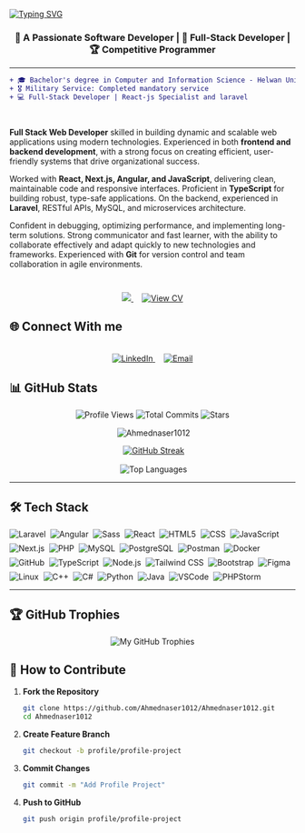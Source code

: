 [![Typing SVG](https://readme-typing-svg.herokuapp.com?font=Fira+Code&size=50&duration=3000&pause=1000&color=10C2F7&vCenter=true&width=487&lines=Ahmed+Nasser)](https://git.io/typing-svg)

<div align="center">
  <h3>🚀 A Passionate Software Developer | 🧠 Full-Stack Developer | 🏆 Competitive Programmer</h3>
</div>

---

```diff
+ 🎓 Bachelor's degree in Computer and Information Science - Helwan University
+ 🎖️ Military Service: Completed mandatory service
+ 💻 Full-Stack Developer | React-js Specialist and laravel
```

<div>
<p align="left"><br>

**Full Stack Web Developer** skilled in building dynamic and scalable web applications using modern technologies. Experienced in both **frontend and backend development**, with a strong focus on creating efficient, user-friendly systems that drive organizational success.

Worked with **React, Next.js, Angular, and JavaScript**, delivering clean, maintainable code and responsive interfaces. Proficient in **TypeScript** for building robust, type-safe applications. On the backend, experienced in **Laravel**, RESTful APIs, MySQL, and microservices architecture.

Confident in debugging, optimizing performance, and implementing long-term solutions. Strong communicator and fast learner, with the ability to collaborate effectively and adapt quickly to new technologies and frameworks. Experienced with **Git** for version control and team collaboration in agile environments.

</div><br/>
<div style="margin-top:10px;" align="center">
<a href="https://drive.google.com/uc?export=download&id=1LQYZuhgRhIPmZ98M0qCrNQBXVJASbLPK">
  <img src="https://img.shields.io/badge/Download_CV-0055FF?style=for-the-badge&logo=google-drive&logoColor=white&labelColor=0055FF&color=white&borderRadius=8px">
</a>
 
  <a href="https://drive.google.com/file/d/1LQYZuhgRhIPmZ98M0qCrNQBXVJASbLPK/view?usp=sharing" style="margin-left: 15px;">
  <img src="https://img.shields.io/badge/View_CV-4285F4?style=for-the-badge&logo=google-drive&logoColor=white&labelColor=0099CC&color=0099CC&borderRadius=8px" alt="View CV">
</a>

</div>

## 🌐 Connect With me

<br/>
<div align="center">
 <a href="https://www.linkedin.com/in/ahmed-nasser-325714208/">
  <img src="https://img.shields.io/badge/Connect on LinkedIn-0077B5?style=for-the-badge&logo=linkedin&logoColor=white" alt="LinkedIn">
</a>

 <a href="mailto:ahmednaser10122000@gmail.com" style="margin-left: 15px;">
  <img src="https://img.shields.io/badge/Email me-D14836?style=for-the-badge&logo=gmail&logoColor=white" alt="Email">
</a>

</div>

## 📊 GitHub Stats

<div align="center">
<p>
  <img alt="Profile Views" src="https://komarev.com/ghpvc/?username=Ahmednaser1012&style=flat&color=blueviolet" />
  <img alt="Total Commits" src="https://badges.pufler.dev/commits/all/Ahmednaser1012?color=blueviolet&style=flat&logo=git" />
  <img alt="Stars" src="https://img.shields.io/github/stars/Ahmednaser1012?style=flat&logo=github&color=blueviolet" />
</p>
<p>&nbsp;<img align="center" src="https://a1-github-readme-stats-card.vercel.app/api?username=Ahmednaser1012&show_icons=true&locale=en&theme=dark" alt="Ahmednaser1012" />
</p>

<!-- GitHub Streak -->
<p>&nbsp;<a href="https://git.io/streak-stats"><img src="https://github-readme-streak-stats--bice.vercel.app?user=Ahmednaser1012&theme=highcontrast&border_radius=6&date_format=M%20j%5B%2C%20Y%5D&background=70%2C000000%2C004A4F" alt="GitHub Streak" /></a></p>

<!-- Top Languages -->
<p>&nbsp;<img align="center" src="https://github-readme-stats.vercel.app/api/top-langs/?username=Ahmednaser1012&layout=compact&theme=vision-friendly-dark" alt="Top Languages" /></p>
</div>

---

## 🛠️ Tech Stack

<div style="display: flex; flex-wrap: wrap; gap: 8px; align-items: center;">
  <img src="https://img.shields.io/badge/-Laravel-FF2D20?style=flat&logo=laravel&logoColor=white" alt="Laravel">
  <img src="https://img.shields.io/badge/-Angular-DD0031?style=flat&logo=angular&logoColor=white" alt="Angular">
  <img src="https://img.shields.io/badge/-Sass-CC6699?style=flat&logo=sass&logoColor=white" alt="Sass">
    <img src="https://img.shields.io/badge/-React-61DAFB?style=flat&logo=react&logoColor=black" alt="React">
    <img src="https://img.shields.io/badge/-HTML5-E34F26?style=flat&logo=html5&logoColor=white" alt="HTML5">
<img src="https://img.shields.io/badge/-CSS-1572B6?style=flat&logo=css3&logoColor=white" alt="CSS">
      <img src="https://img.shields.io/badge/-JavaScript-F7DF1E?style=flat&logo=javascript&logoColor=black" alt="JavaScript">
<img src="https://img.shields.io/badge/-Next.js-000000?style=flat&logo=next.js&logoColor=white" alt="Next.js">
  <img src="https://img.shields.io/badge/-PHP-777BB4?style=flat&logo=php&logoColor=white" alt="PHP">
    <img src="https://img.shields.io/badge/-MySQL-4479A1?style=flat&logo=mysql&logoColor=white" alt="MySQL">
  <img src="https://img.shields.io/badge/-PostgreSQL-4169E1?style=flat&logo=postgresql&logoColor=white" alt="PostgreSQL">
    <img src="https://img.shields.io/badge/-Postman-FF6C37?style=flat&logo=postman&logoColor=white" alt="Postman">
  <img src="https://img.shields.io/badge/-Docker-2496ED?style=flat&logo=docker&logoColor=white" alt="Docker">
    <img src="https://img.shields.io/badge/-GitHub-181717?style=flat&logo=github&logoColor=white" alt="GitHub">
        <img src="https://img.shields.io/badge/-TypeScript-3178C6?style=flat&logo=typescript&logoColor=white" alt="TypeScript">
      <img src="https://img.shields.io/badge/-Node.js-339933?style=flat&logo=node.js&logoColor=white" alt="Node.js">
  <img src="https://img.shields.io/badge/-Tailwind-06B6D4?style=flat&logo=tailwind-css&logoColor=white" alt="Tailwind CSS">
    <img src="https://img.shields.io/badge/-Bootstrap-7952B3?style=flat&logo=bootstrap&logoColor=white" alt="Bootstrap">
  <img src="https://img.shields.io/badge/-Figma-F24E1E?style=flat&logo=figma&logoColor=white" alt="Figma">
  <img src="https://img.shields.io/badge/-Linux-FCC624?style=flat&logo=linux&logoColor=black" alt="Linux">
  <img src="https://img.shields.io/badge/-C++-00599C?style=flat&logo=c%2B%2B&logoColor=white" alt="C++">
  <img src="https://img.shields.io/badge/-C%23-239120?style=flat&logo=c-sharp&logoColor=white" alt="C#">
  <img src="https://img.shields.io/badge/-Python-3776AB?style=flat&logo=python&logoColor=white" alt="Python">
<img src="https://img.shields.io/badge/-Java-007396?style=flat&logo=java&logoColor=white" alt="Java">
<img src="https://img.shields.io/badge/-VSCode-007ACC?style=flat&logo=visual-studio-code&logoColor=white" alt="VSCode">
  <img src="https://img.shields.io/badge/-PHPStorm-000000?style=flat&logo=phpstorm&logoColor=white" alt="PHPStorm">
</div>

---

## 🏆 GitHub Trophies

<div align="center">
  <img
    src="https://github-profile-trophy.vercel.app/?username=Ahmednaser1012&theme=onedark&no-frame=true&margin-w=15&column=4"
    alt="My GitHub Trophies"
    title="My GitHub Trophies"
    style="max-width: 100%"
  />
</div>

<!-- ## 🚀 Featured Projects

| Project | Description | Stars | Forks | Issues
|---------|-------------|-------|-------|--------
| [E-Commerce](https://github.com/a1bdelrahmanrezk/E-Commerce-1-Website-PHP-MYSQL) | Full-stack shopping platform | ![Stars](https://img.shields.io/github/stars/a1bdelrahmanrezk/E-Commerce-1-Website-PHP-MYSQL?style=flat) | ![Forks](https://img.shields.io/github/forks/a1bdelrahmanrezk/E-Commerce-1-Website-PHP-MYSQL?style=flat) | ![Issues](https://img.shields.io/github/issues/a1bdelrahmanrezk/E-Commerce-1-Website-PHP-MYSQL?style=flat) |
--- -->

## 🤝 How to Contribute

1. **Fork the Repository**
   ```bash
   git clone https://github.com/Ahmednaser1012/Ahmednaser1012.git
   cd Ahmednaser1012
   ```
2. **Create Feature Branch**
   ```bash
   git checkout -b profile/profile-project
   ```
3. **Commit Changes**
   ```bash
   git commit -m "Add Profile Project"
   ```
4. **Push to GitHub**
   ```bash
   git push origin profile/profile-project
   ```
